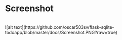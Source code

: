 # Screenshot
<br>
![alt text](https://github.com/oscar503sv/flask-sqlite-todoapp/blob/master/docs/Screenshot.PNG?raw=true)